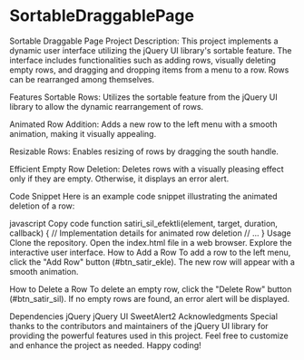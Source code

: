 # SortableDraggablePage

Sortable Draggable Page
Project Description: This project implements a dynamic user interface utilizing the jQuery UI library's sortable feature. The interface includes functionalities such as adding rows, visually deleting empty rows, and dragging and dropping items from a menu to a row. Rows can be rearranged among themselves.

Features
Sortable Rows: Utilizes the sortable feature from the jQuery UI library to allow the dynamic rearrangement of rows.

Animated Row Addition: Adds a new row to the left menu with a smooth animation, making it visually appealing.

Resizable Rows: Enables resizing of rows by dragging the south handle.

Efficient Empty Row Deletion: Deletes rows with a visually pleasing effect only if they are empty. Otherwise, it displays an error alert.

Code Snippet
Here is an example code snippet illustrating the animated deletion of a row:

javascript
Copy code
function satiri_sil_efektli(element, target, duration, callback) {
// Implementation details for animated row deletion
// ...
}
Usage
Clone the repository.
Open the index.html file in a web browser.
Explore the interactive user interface.
How to Add a Row
To add a row to the left menu, click the "Add Row" button (#btn_satir_ekle). The new row will appear with a smooth animation.

How to Delete a Row
To delete an empty row, click the "Delete Row" button (#btn_satir_sil). If no empty rows are found, an error alert will be displayed.

Dependencies
jQuery
jQuery UI
SweetAlert2
Acknowledgments
Special thanks to the contributors and maintainers of the jQuery UI library for providing the powerful features used in this project.
Feel free to customize and enhance the project as needed. Happy coding!
